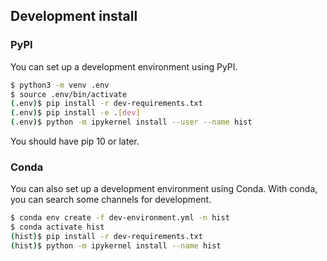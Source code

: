 
## Development install

### PyPI

You can set up a development environment using PyPI.

```bash
$ python3 -m venv .env
$ source .env/bin/activate
(.env)$ pip install -r dev-requirements.txt
(.env)$ pip install -e .[dev]
(.env)$ python -m ipykernel install --user --name hist
```

You should have pip 10 or later.

### Conda

You can also set up a development environment using Conda. With conda, you can search some channels for development.

```bash
$ conda env create -f dev-environment.yml -n hist
$ conda activate hist
(hist)$ pip install -r dev-requirements.txt
(hist)$ python -m ipykernel install --name hist
```
